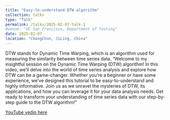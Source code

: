 ```yaml
---
title: "Easy-to-understand DTW algorithm"
collection: talks
type: "Talk"
permalink: /talks/2025-02-07-talk-1
#venue: "UC San Francisco, Department of Testing"
date: 2025-02-07
location: "ChangChun, JiLing, China"
---
```


DTW stands for Dynamic Time Warping, which is an algorithm used for measuring the similarity between time series data.
“Welcome to my insightful session on the Dynamic Time Warping (DTW) algorithm! In this video, we’ll delve into the world of time series analysis and explore how DTW can be a game-changer. Whether you’re a beginner or have some experience, we’ve designed this tutorial to be easy-to-understand and highly informative. Join us as we unravel the mysteries of DTW, its applications, and how you can leverage it for your data analysis needs. Get ready to transform your understanding of time series data with our step-by-step guide to the DTW algorithm!”


[YouTube vedio here](https://youtu.be/yIjMJWOGiy0?si=UHT0rJXIvT0Y_PhK)